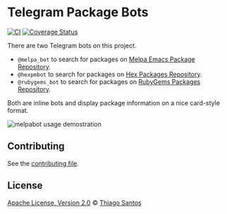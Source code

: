 # Telegram Package Bots

[![CI](https://github.com/thiamsantos/packages_bot/workflows/CI/badge.svg?branch=main)](https://github.com/thiamsantos/packages_bot/actions?query=branch%3Amain)
[![Coverage Status](https://coveralls.io/repos/github/thiamsantos/packages_bot/badge.svg?branch=main)](https://coveralls.io/github/thiamsantos/packages_bot?branch=main)

There are two Telegram bots on this project.

- `@melpa_bot` to search for packages on [Melpa Emacs Package Repository](http://melpa.org).
- `@hexpmbot` to search for packages on [Hex Packages Repository](https://hex.pm).
- `@rubygems_bot` to search for packages on [RubyGems Packages Repository](https://rubygems.org/).

Both are inline bots and display package information on a nice card-style format.

![melpabot usage demostration](melpabot-usage.gif "Usage demostration")

## Contributing

See the [contributing file](CONTRIBUTING.md).

## License

[Apache License, Version 2.0](LICENSE) © [Thiago Santos](https://github.com/thiamsantos)
